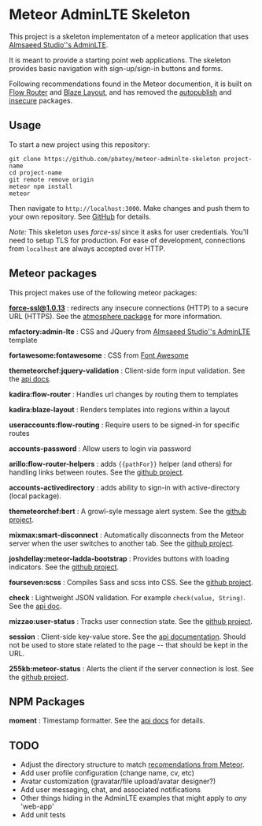 Meteor AdminLTE Skeleton
========================
This project is a skeleton implementaton of a meteor application that uses [Almsaeed Studio''s AdminLTE](https://almsaeedstudio.com/themes/AdminLTE/index.html).

It is meant to provide a starting point web applications. The skeleton provides basic navigation with sign-up/sign-in buttons and forms.

Following recommendations found in the Meteor documention, it is built on [Flow Router](https://github.com/kadirahq/flow-router) and [Blaze Layout](https://github.com/kadirahq/blaze-layout), and has removed the [autopublish](https://atmospherejs.com/meteor/autopublish) and [insecure](https://atmospherejs.com/meteor/insecure) packages.

## Usage

To start a new project using this repository:

    git clone https://github.com/pbatey/meteor-adminlte-skeleton project-name
    cd project-name
    git remote remove origin
    meteor npm install
    meteor

Then navigate to `http://localhost:3000`. Make changes and push them to your own repository. See [GitHub](https://help.github.com/articles/adding-an-existing-project-to-github-using-the-command-line/) for details.

*Note:* This skeleton uses *force-ssl* since it asks for user credentials. You'll need to setup TLS for production. For ease of development, connections from `localhost` are always accepted over HTTP.

## Meteor packages

This project makes use of the following meteor packages:

**force-ssl@1.0.13**
: redirects any insecure connections (HTTP) to a secure URL (HTTPS). See the [atmosphere package](https://atmospherejs.com/meteor/force-ssl) for more information.

**mfactory:admin-lte**
: CSS and JQuery from [Almsaeed Studio''s AdminLTE](https://almsaeedstudio.com/themes/AdminLTE/index.html) template

**fortawesome:fontawesome**
: CSS from [Font Awesome](http://fontawesome.io/icons/)

**themeteorchef:jquery-validation**
: Client-side form input validation.
See the [api docs](https://jqueryvalidation.org/documentation/).

**kadira:flow-router**
: Handles url changes by routing them to templates

**kadira:blaze-layout**
: Renders templates into regions within a layout

**useraccounts:flow-routing**
: Require users to be signed-in for specific routes

**accounts-password**
: Allow users to login via password

**arillo:flow-router-helpers**
: adds `{{pathFor}}` helper (and others) for handling links between routes.
See the [github project](https://github.com/arillo/meteor-flow-router-helpers).

**accounts-activedirectory**
: adds ability to sign-in with active-directory (local package).

**themeteorchef:bert**
: A growl-syle message alert system. See the [github project](https://github.com/themeteorchef/bert).

**mixmax:smart-disconnect**
: Automatically disconnects from the Meteor server when the user switches to another tab.
See the [github project](https://github.com/mixmaxhq/meteor-smart-disconnect).

**joshdellay:meteor-ladda-bootstrap**
: Provides buttons with loading indicators. See the [github project](https://github.com/JoshDellay/meteor-ladda-bootstrap).

**fourseven:scss**
: Compiles Sass and scss into CSS. See the [github project](https://github.com/fourseven/meteor-scss).

**check**
: Lightweight JSON validation. For example `check(value, String)`. See the [api doc](https://docs.meteor.com/api/check.html).

**mizzao:user-status**
: Tracks user connection state. See the [github project](https://github.com/mizzao/meteor-user-status).

**session**
: Client-side key-value store. See the [api documentation](https://docs.meteor.com/api/session.html). Should not be used to store state related to the page -- that should be kept in the URL.

**255kb:meteor-status**
: Alerts the client if the server connection is lost. See the [github project](https://github.com/255kb/meteor-status).

## NPM Packages

**moment**
: Timestamp formatter. See the [api docs](http://momentjs.com/docs/) for details.

## TODO

* Adjust the directory structure to match [recomendations from Meteor](https://guide.meteor.com/structure.html#example-app-structure).
* Add user profile configuration (change name, cv, etc)
* Avatar customization (gravatar/file upload/avatar designer?)
* Add user messaging, chat, and associated notifications
* Other things hiding in the AdminLTE examples that might apply to *any* 'web-app'
* Add unit tests
